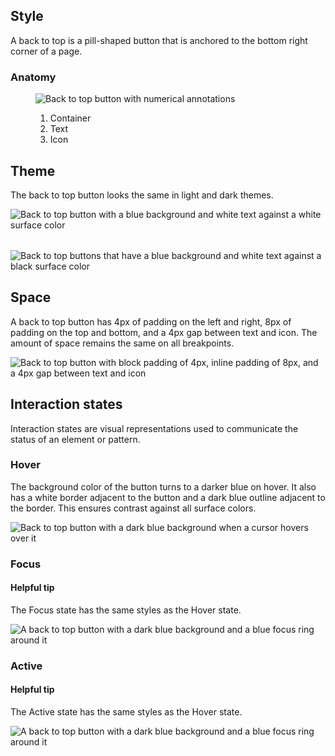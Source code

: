 <style>
  .grid {
    display: grid;
    grid-template-columns: 1fr;
    grid-gap: var(--rh-space-2xl, 32px);
  }

  @container (min-width: 567px) {
    .grid {
      grid-template-columns: 1fr 1fr;
    }
  }
</style>

## Style

A back to top is a pill-shaped button that is anchored to the bottom right corner of a page.


###  Anatomy

<figure>
  <uxdot-example width-adjustment="140px">
    <img src="{{ '../back-to-top-anatomy.svg' | url }}" alt="Back to top button with numerical annotations">
  </uxdot-example>
  <figcaption>
    <ol>
      <li>Container</li>
      <li>Text</li>
      <li>Icon</li>
    </ol>
  </figcaption>
</figure>


## Theme

The back to top button looks the same in light and dark themes.

<div class="grid">

  <uxdot-example width-adjustment="90px">
    <img src="{{ '../back-to-top.svg' | url }}" alt="Back to top button with a blue background and white text against a white surface color">  
  </uxdot-example>

  <uxdot-example color-palette="darkest" width-adjustment="90px">
    <img src="{{ '../back-to-top.svg' | url }}" alt="Back to top buttons that have a blue background and white text against a black surface color">
  </uxdot-example>

</div>


## Space

A back to top button has 4px of padding on the left and right, 8px of padding on the top and bottom, and a 4px gap between text and icon. The amount of space remains the same on all breakpoints.

<uxdot-example width-adjustment="106px">
  <img src="{{ '../back-to-top-space.svg' | url }}" alt="Back to top button with block padding of 4px, inline padding of 8px, and a 4px gap between text and icon">
</uxdot-example>


## Interaction states

Interaction states are visual representations used to communicate the status of an element or pattern.


### Hover

The background color of the button turns to a darker blue on hover. It also has a white border adjacent to the button and a dark blue outline adjacent to the border. This ensures contrast against all surface colors.

<uxdot-example width-adjustment="94px">
  <img src="{{ '../back-to-top-focus-hover-active.svg' | url }}" alt="Back to top button with a dark blue background when a cursor hovers over it">
</uxdot-example>


### Focus

<rh-alert state="info">
  <h4 slot="header">Helpful tip</h4>
  <p>The Focus state has the same styles as the Hover state.</p>
</rh-alert>

<uxdot-example width-adjustment="94px">
  <img src="{{ '../back-to-top-focus-hover-active.svg' | url }}" alt="A back to top button with a dark blue background and a blue focus ring around it">
</uxdot-example>


### Active

<rh-alert state="info">
  <h4 slot="header">Helpful tip</h4>
  <p>The Active state has the same styles as the Hover state.</p>
</rh-alert>

<uxdot-example width-adjustment="94px">
  <img src="{{ '../back-to-top-focus-hover-active.svg' | url }}" alt="A back to top button with a dark blue background and a blue focus ring around it">
</uxdot-example>

